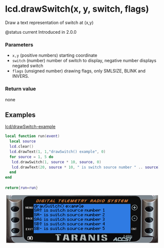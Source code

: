 # lcd.drawSwitch\(x, y, switch, flags\)

Draw a text representation of switch at \(x,y\)

@status current Introduced in 2.0.0

### Parameters

* `x,y` \(positive numbers\) starting coordinate
* `switch` \(number\) number of switch to display, negative number displays negated switch
* `flags` \(unsigned number\) drawing flags, only SMLSIZE, BLINK and INVERS.

### Return value

none

## Examples

[lcd/drawSwitch-example](https://raw.githubusercontent.com/opentx/lua-reference-guide/opentx_2.2/lcd/drawSwitch-example.lua)

```lua
local function run(event)
  local source
  lcd.clear()
  lcd.drawText(1, 1,"drawSwitch() example", 0)
  for source = 1, 5 do
   lcd.drawSwitch(1, source * 10, source, 0)
   lcd.drawText(20, source * 10, " is switch source number " .. source)
  end
end

return{run=run}
```

![](../../.gitbook/assets/drawSwitch-example.png)


